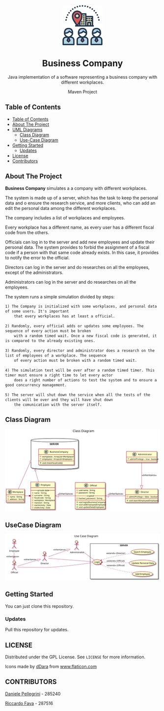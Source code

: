 <!-- PROJECT LOGO -->
  <br />
    <p align="center">
  <a href="https://github.com/danielepelleg/software_engineering">
    <img src="./src/main/resources/visitor.png" alt="Logo" width="130" height="130">
  </a>
  <h1 align="center">Business Company</h1>
  <p align="center">
    Java implementation of a software representing a business company with different workplaces.
  </p>
  <p align="center">
    Maven Project
  </p>
  
  <!-- TABLE OF CONTENTS -->
  ## Table of Contents
  
  - [Table of Contents](#table-of-contents)
  - [About The Project](#about-the-project)
  - [UML Diagrams](#uml)
    - [Class Diagram](#class-diagram)
    - [Use-Case Diagram](#usecase-diagram)
  - [Getting Started](#getting-started)
    - [Updates](#updates)
  - [License](#license)
  - [Contributors](#contributors)
   
   <!-- ABOUT THE PROJECT -->
   ## About The Project
   **Business Company** simulates a a company with different workplaces. 
   
   The system is made up of a server, which has the task to keep the personal data and o ensure the research
   service, and more clients, who can add an edit the personal data among the different workplaces.
   
   The company includes a list of workplaces and employees. 
   
   Every workplace has a different name, as every user has a different fiscal code from the others.
   
   Officials can log in to the server and add new employees and update their personal data. The system provides to
   forbid the assignment of a fiscal code if a person with that same code already exists. In this case, it provides 
   to notify the error to the official.
   
   Directors can log in the server and do researches on all the employees, except of the administrators.
   
   Administrators can log in the server and do researches on all the employees.
   
   The system runs a simple simulation divided by steps:
    
    1) The Company is initialized with some workplaces, and personal data of some users. It's important
        that every workplaces has at least a official.
    
    2) Randomly, every official adds or updates some employees. The sequence of every action must be broken
        with a random timed wait. Once a new fiscal code is generated, it is compared to the already existing ones.
    
    3) Randomly, every director and administrator does a research on the list of employees of a workplace. The sequence
        of every action must be broken with a random timed wait.
    
    4) The simulation test will be over after a random timed timer. This timer must ensure a right time to let every actor
        does a right number of actions to test the system and to ensure a good concurrency management.
    
    5) The server will shut down the service when all the tests of the clients will be over and they will have shut down 
        the comunication with the server itself.
    
   
  <!-- UML DIAGRAMS  -->
   ## Class Diagram
   <p align="center">
    <img src="./src/main/resources/ClassDiagram.svg" alt="ClassDiagram">
   </p>
   
   ## UseCase Diagram
   <p align="center">
       <img src="./src/main/resources/UseCaseDiagram.svg" alt="UseCaseDiagram">
   </p>
   
   <!-- GETTING STARTED -->
   ## Getting Started
   You can just clone this repository.
   
   ### Updates
   Pull this repository for updates.
   
   <!-- LICENSE -->
   ## LICENSE
   Distributed under the GPL License. See `LICENSE` for more information.
   <div>Icons made by <a href="https://www.flaticon.com/authors/ddara" title="dDara">dDara</a> from <a href="https://www.flaticon.com/"title="Flaticon">www.flaticon.com</a></div>
   
   <!-- CONTRIBUTORS -->
   ## CONTRIBUTORS
   [Daniele Pellegrini](https://github.com/danielepelleg) - 285240
   
   [Riccardo Fava](https://github.com/BeleRicks11) - 287516